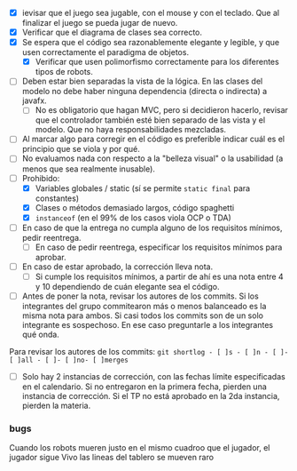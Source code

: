 
- [x]   ievisar que el juego sea jugable, con el mouse y con el teclado. Que al finalizar el juego se pueda jugar de nuevo.
- [x] Verificar que el diagrama de clases sea correcto.
- [x] Se espera que el código sea razonablemente elegante y legible, y que usen correctamente el paradigma de objetos.
    - [x] Verificar que usen polimorfismo correctamente para los diferentes tipos de robots.
- [ ] Deben estar bien separadas la vista de la lógica. En las clases del modelo no debe haber ninguna dependencia (directa o indirecta) a javafx.
    - [ ] No es obligatorio que hagan MVC, pero si decidieron hacerlo, revisar que el controlador también esté bien separado de las vista y el modelo. Que no haya responsabilidades mezcladas.
- [ ] Al marcar algo para corregir en el código es preferible indicar cuál es el principio que se viola y por qué.
- [ ] No evaluamos nada con respecto a la "belleza visual" o la usabilidad (a menos que sea realmente inusable).
- [ ] Prohibido:
    - [x] Variables globales / static (sí se permite `static final` para constantes)
    - [x] Clases o métodos demasiado largos, código spaghetti
    - [x] `instanceof` (en el 99% de los casos viola OCP o TDA)
- [ ] En caso de que la entrega no cumpla alguno de los requisitos mínimos, pedir reentrega.
    - [ ] En caso de pedir reentrega, especificar los requisitos mínimos para aprobar.
- [ ] En caso de estar aprobado, la corrección lleva nota.
    - [ ] Si cumple los requisitos mínimos, a partir de ahí es una nota entre 4 y 10 dependiendo de cuán elegante sea el código.
- [ ] Antes de poner la nota, revisar los autores de los commits. Si los integrantes del grupo commitearon más o menos balanceado es la misma nota para ambos. Si casi todos los commits son de un solo integrante es sospechoso. En ese caso preguntarle a los integrantes qué onda.

Para revisar los autores de los commits: `git shortlog - [ ]s - [ ]n - [ ]- [ ]all - [ ]- [ ]no- [ ]merges`  

- [ ] Solo hay 2 instancias de corrección, con las fechas límite especificadas en el calendario. Si no entregaron en la primera fecha, pierden una instancia de corrección. Si el TP no está aprobado en la 2da instancia, pierden la materia.



### bugs
Cuando los robots mueren justo en el mismo cuadroo que el jugador, el jugador sigue Vivo
las lineas del tablero se mueven raro